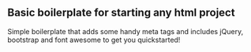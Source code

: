 ## Basic boilerplate for starting any html project

Simple boilerplate that adds some handy meta tags and includes jQuery, bootstrap and font awesome to get you quickstarted!